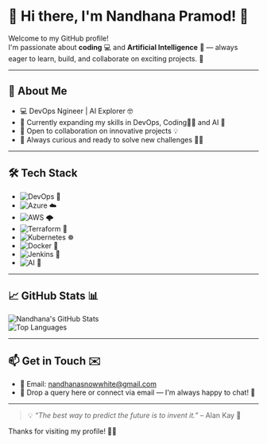 # 👋 Hi there, I'm Nandhana Pramod! 🌟

Welcome to my GitHub profile!  
I'm passionate about **coding** 💻 and **Artificial Intelligence** 🤖 — always eager to learn, build, and collaborate on exciting projects. 🚀

---

## 🚀 About Me

- 💻 DevOps Ngineer | AI Explorer 🤓  
- 🌱 Currently expanding my skills in DevOps, Coding👩‍💻 and AI 🤖  
- 🤝 Open to collaboration on innovative projects 💡  
- 🧩 Always curious and ready to solve new challenges 🕵️‍♀️

---

## 🛠️ Tech Stack

- ![DevOps](https://img.shields.io/badge/DevOps-0078D4?style=flat-square&logo=azuredevops&logoColor=white) 🚀
- ![Azure](https://img.shields.io/badge/Azure-0089D6?style=flat-square&logo=microsoft-azure&logoColor=white) ☁️
- ![AWS](https://img.shields.io/badge/AWS-232F3E?style=flat-square&logo=amazon-aws&logoColor=white) 🌩️
- ![Terraform](https://img.shields.io/badge/Terraform-7B42BC?style=flat-square&logo=terraform&logoColor=white) 🌱
- ![Kubernetes](https://img.shields.io/badge/Kubernetes-326CE5?style=flat-square&logo=kubernetes&logoColor=white) ☸️
- ![Docker](https://img.shields.io/badge/Docker-2496ED?style=flat-square&logo=docker&logoColor=white) 🐳
- ![Jenkins](https://img.shields.io/badge/Jenkins-D24939?style=flat-square&logo=jenkins&logoColor=white) 🤖
- ![AI](https://img.shields.io/badge/AI-FF6F00?style=flat-square&logo=probot&logoColor=white) 🧠
  
<!-- Add more as needed -->

---

## 📈 GitHub Stats 📊

![Nandhana's GitHub Stats](https://github-readme-stats.vercel.app/api?username=NandhanaPramod&show_icons=true&hide_title=true&theme=radical)  
![Top Languages](https://github-readme-stats.vercel.app/api/top-langs/?username=NandhanaPramod&layout=compact&theme=radical)

---

## 📫 Get in Touch ✉️

- 📧 Email: [nandhanasnowwhite@gmail.com](mailto:nandhanasnowwhite@gmail.com)  
- 💬 Drop a query here or connect via email — I'm always happy to chat! 💬

---

> 💡 _“The best way to predict the future is to invent it.”_ – Alan Kay 🚀

Thanks for visiting my profile! 🌟✨


<!---
NandhanaPramod/NandhanaPramod is a ✨ special ✨ repository because its `README.md` (this file) appears on your GitHub profile.
You can click the Preview link to take a look at your changes.
--->
